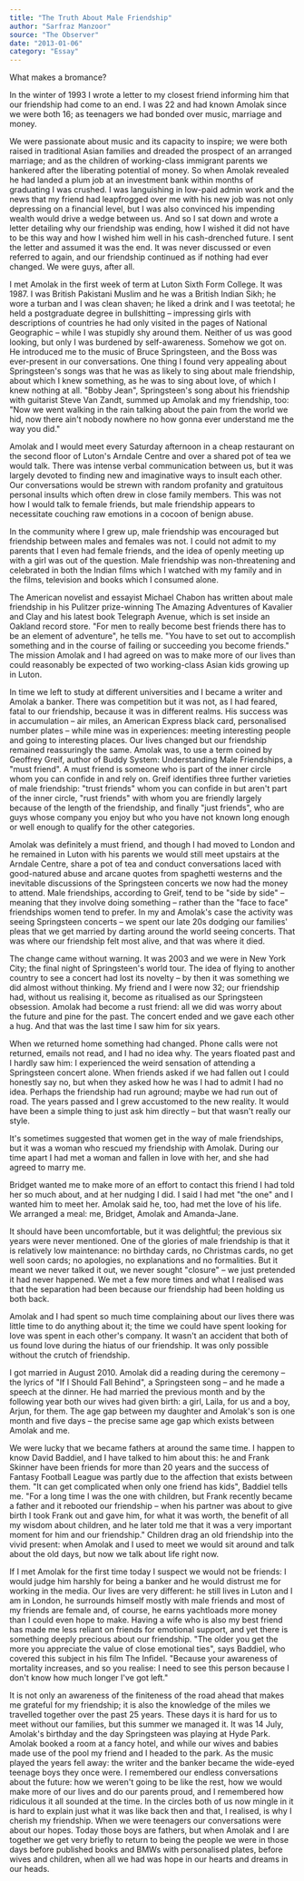 ```yaml
---
title: "The Truth About Male Friendship"
author: "Sarfraz Manzoor"
source: "The Observer"
date: "2013-01-06"
category: "Essay"
---
```


What makes a bromance?

In the winter of 1993 I wrote a letter to my closest friend informing him that our friendship had come to an end. I was 22 and had known Amolak since we were both 16; as teenagers we had bonded over music, marriage and money.

We were passionate about music and its capacity to inspire; we were both raised in traditional Asian families and dreaded the prospect of an arranged marriage; and as the children of working-class immigrant parents we hankered after the liberating potential of money. So when Amolak revealed he had landed a plum job at an investment bank within months of graduating I was crushed. I was languishing in low-paid admin work and the news that my friend had leapfrogged over me with his new job was not only depressing on a financial level, but I was also convinced his impending wealth would drive a wedge between us. And so I sat down and wrote a letter detailing why our friendship was ending, how I wished it did not have to be this way and how I wished him well in his cash-drenched future. I sent the letter and assumed it was the end. It was never discussed or even referred to again, and our friendship continued as if nothing had ever changed. We were guys, after all.

I met Amolak in the first week of term at Luton Sixth Form College. It was 1987. I was British Pakistani Muslim and he was a British Indian Sikh; he wore a turban and I was clean shaven; he liked a drink and I was teetotal; he held a postgraduate degree in bullshitting – impressing girls with descriptions of countries he had only visited in the pages of National Geographic – while I was stupidly shy around them. Neither of us was good looking, but only I was burdened by self-awareness. Somehow we got on. He introduced me to the music of Bruce Springsteen, and the Boss was ever-present in our conversations. One thing I found very appealing about Springsteen's songs was that he was as likely to sing about male friendship, about which I knew something, as he was to sing about love, of which I knew nothing at all. "Bobby Jean", Springsteen's song about his friendship with guitarist Steve Van Zandt, summed up Amolak and my friendship, too: "Now we went walking in the rain talking about the pain from the world we hid, now there ain't nobody nowhere no how gonna ever understand me the way you did."

Amolak and I would meet every Saturday afternoon in a cheap restaurant on the second floor of Luton's Arndale Centre and over a shared pot of tea we would talk. There was intense verbal communication between us, but it was largely devoted to finding new and imaginative ways to insult each other. Our conversations would be strewn with random profanity and gratuitous personal insults which often drew in close family members. This was not how I would talk to female friends, but male friendship appears to necessitate couching raw emotions in a cocoon of benign abuse.

In the community where I grew up, male friendship was encouraged but friendship between males and females was not. I could not admit to my parents that I even had female friends, and the idea of openly meeting up with a girl was out of the question. Male friendship was non-threatening and celebrated in both the Indian films which I watched with my family and in the films, television and books which I consumed alone.

The American novelist and essayist Michael Chabon has written about male friendship in his Pulitzer prize-winning The Amazing Adventures of Kavalier and Clay and his latest book Telegraph Avenue, which is set inside an Oakland record store. "For men to really become best friends there has to be an element of adventure", he tells me. "You have to set out to accomplish something and in the course of failing or succeeding you become friends." The mission Amolak and I had agreed on was to make more of our lives than could reasonably be expected of two working-class Asian kids growing up in Luton.

In time we left to study at different universities and I became a writer and Amolak a banker. There was competition but it was not, as I had feared, fatal to our friendship, because it was in different realms. His success was in accumulation – air miles, an American Express black card, personalised number plates – while mine was in experiences: meeting interesting people and going to interesting places. Our lives changed but our friendship remained reassuringly the same. Amolak was, to use a term coined by Geoffrey Greif, author of Buddy System: Understanding Male Friendships, a "must friend". A must friend is someone who is part of the inner circle whom you can confide in and rely on. Greif identifies three further varieties of male friendship: "trust friends" whom you can confide in but aren't part of the inner circle, "rust friends" with whom you are friendly largely because of the length of the friendship, and finally "just friends", who are guys whose company you enjoy but who you have not known long enough or well enough to qualify for the other categories.

Amolak was definitely a must friend, and though I had moved to London and he remained in Luton with his parents we would still meet upstairs at the Arndale Centre, share a pot of tea and conduct conversations laced with good-natured abuse and arcane quotes from spaghetti westerns and the inevitable discussions of the Springsteen concerts we now had the money to attend. Male friendships, according to Greif, tend to be "side by side" – meaning that they involve doing something – rather than the "face to face" friendships women tend to prefer. In my and Amolak's case the activity was seeing Springsteen concerts – we spent our late 20s dodging our families' pleas that we get married by darting around the world seeing concerts. That was where our friendship felt most alive, and that was where it died.

The change came without warning. It was 2003 and we were in New York City; the final night of Springsteen's world tour. The idea of flying to another country to see a concert had lost its novelty – by then it was something we did almost without thinking. My friend and I were now 32; our friendship had, without us realising it, become as ritualised as our Springsteen obsession. Amolak had become a rust friend: all we did was worry about the future and pine for the past. The concert ended and we gave each other a hug. And that was the last time I saw him for six years.

When we returned home something had changed. Phone calls were not returned, emails not read, and I had no idea why. The years floated past and I hardly saw him: I experienced the weird sensation of attending a Springsteen concert alone. When friends asked if we had fallen out I could honestly say no, but when they asked how he was I had to admit I had no idea. Perhaps the friendship had run aground; maybe we had run out of road. The years passed and I grew accustomed to the new reality. It would have been a simple thing to just ask him directly – but that wasn't really our style.

It's sometimes suggested that women get in the way of male friendships, but it was a woman who rescued my friendship with Amolak. During our time apart I had met a woman and fallen in love with her, and she had agreed to marry me.

Bridget wanted me to make more of an effort to contact this friend I had told her so much about, and at her nudging I did. I said I had met "the one" and I wanted him to meet her. Amolak said he, too, had met the love of his life. We arranged a meal: me, Bridget, Amolak and Amanda-Jane.

It should have been uncomfortable, but it was delightful; the previous six years were never mentioned. One of the glories of male friendship is that it is relatively low maintenance: no birthday cards, no Christmas cards, no get well soon cards; no apologies, no explanations and no formalities. But it meant we never talked it out, we never sought "closure" – we just pretended it had never happened. We met a few more times and what I realised was that the separation had been because our friendship had been holding us both back.

Amolak and I had spent so much time complaining about our lives there was little time to do anything about it; the time we could have spent looking for love was spent in each other's company. It wasn't an accident that both of us found love during the hiatus of our friendship. It was only possible without the crutch of friendship.

I got married in August 2010. Amolak did a reading during the ceremony – the lyrics of "If I Should Fall Behind", a Springsteen song – and he made a speech at the dinner. He had married the previous month and by the following year both our wives had given birth: a girl, Laila, for us and a boy, Arjun, for them. The age gap between my daughter and Amolak's son is one month and five days – the precise same age gap which exists between Amolak and me.

We were lucky that we became fathers at around the same time. I happen to know David Baddiel, and I have talked to him about this: he and Frank Skinner have been friends for more than 20 years and the success of Fantasy Football League was partly due to the affection that exists between them. "It can get complicated when only one friend has kids", Baddiel tells me. "For a long time I was the one with children, but Frank recently became a father and it rebooted our friendship – when his partner was about to give birth I took Frank out and gave him, for what it was worth, the benefit of all my wisdom about children, and he later told me that it was a very important moment for him and our friendship." Children drag an old friendship into the vivid present: when Amolak and I used to meet we would sit around and talk about the old days, but now we talk about life right now.

If I met Amolak for the first time today I suspect we would not be friends: I would judge him harshly for being a banker and he would distrust me for working in the media. Our lives are very different: he still lives in Luton and I am in London, he surrounds himself mostly with male friends and most of my friends are female and, of course, he earns yachtloads more money than I could even hope to make. Having a wife who is also my best friend has made me less reliant on friends for emotional support, and yet there is something deeply precious about our friendship. "The older you get the more you appreciate the value of close emotional ties", says Baddiel, who covered this subject in his film The Infidel. "Because your awareness of mortality increases, and so you realise: I need to see this person because I don't know how much longer I've got left."

It is not only an awareness of the finiteness of the road ahead that makes me grateful for my friendship; it is also the knowledge of the miles we travelled together over the past 25 years. These days it is hard for us to meet without our families, but this summer we managed it. It was 14 July, Amolak's birthday and the day Springsteen was playing at Hyde Park. Amolak booked a room at a fancy hotel, and while our wives and babies made use of the pool my friend and I headed to the park. As the music played the years fell away: the writer and the banker became the wide-eyed teenage boys they once were. I remembered our endless conversations about the future: how we weren't going to be like the rest, how we would make more of our lives and do our parents proud, and I remembered how ridiculous it all sounded at the time. In the circles both of us now mingle in it is hard to explain just what it was like back then and that, I realised, is why I cherish my friendship. When we were teenagers our conversations were about our hopes. Today those boys are fathers, but when Amolak and I are together we get very briefly to return to being the people we were in those days before published books and BMWs with personalised plates, before wives and children, when all we had was hope in our hearts and dreams in our heads.
